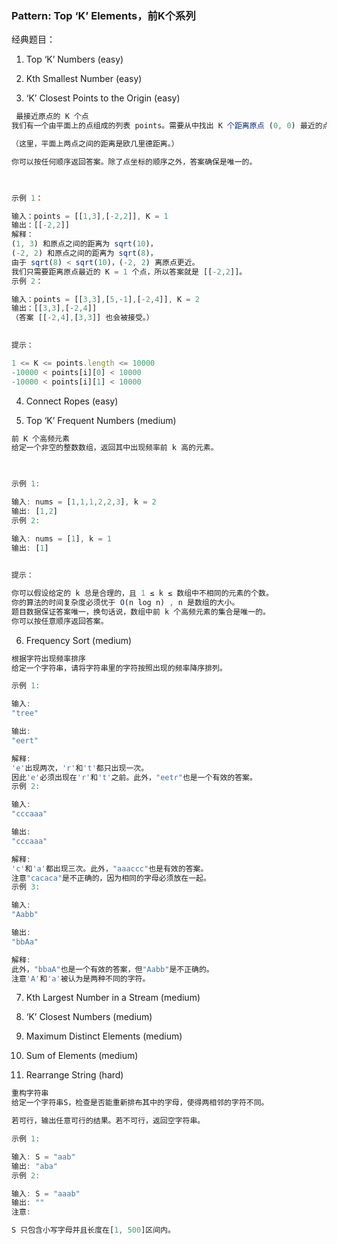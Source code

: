 ### Pattern: Top ‘K’ Elements，前K个系列
经典题目：

1. Top ‘K’ Numbers (easy)

2. Kth Smallest Number (easy)

3. ‘K’ Closest Points to the Origin (easy)

```js
 最接近原点的 K 个点
我们有一个由平面上的点组成的列表 points。需要从中找出 K 个距离原点 (0, 0) 最近的点。

（这里，平面上两点之间的距离是欧几里德距离。）

你可以按任何顺序返回答案。除了点坐标的顺序之外，答案确保是唯一的。

 

示例 1：

输入：points = [[1,3],[-2,2]], K = 1
输出：[[-2,2]]
解释： 
(1, 3) 和原点之间的距离为 sqrt(10)，
(-2, 2) 和原点之间的距离为 sqrt(8)，
由于 sqrt(8) < sqrt(10)，(-2, 2) 离原点更近。
我们只需要距离原点最近的 K = 1 个点，所以答案就是 [[-2,2]]。
示例 2：

输入：points = [[3,3],[5,-1],[-2,4]], K = 2
输出：[[3,3],[-2,4]]
（答案 [[-2,4],[3,3]] 也会被接受。）
 

提示：

1 <= K <= points.length <= 10000
-10000 < points[i][0] < 10000
-10000 < points[i][1] < 10000
```

4. Connect Ropes (easy)

5. Top ‘K’ Frequent Numbers (medium)

```js
前 K 个高频元素
给定一个非空的整数数组，返回其中出现频率前 k 高的元素。

 

示例 1:

输入: nums = [1,1,1,2,2,3], k = 2
输出: [1,2]
示例 2:

输入: nums = [1], k = 1
输出: [1]
 

提示：

你可以假设给定的 k 总是合理的，且 1 ≤ k ≤ 数组中不相同的元素的个数。
你的算法的时间复杂度必须优于 O(n log n) , n 是数组的大小。
题目数据保证答案唯一，换句话说，数组中前 k 个高频元素的集合是唯一的。
你可以按任意顺序返回答案。
```

6. Frequency Sort (medium)

```js
根据字符出现频率排序
给定一个字符串，请将字符串里的字符按照出现的频率降序排列。

示例 1:

输入:
"tree"

输出:
"eert"

解释:
'e'出现两次，'r'和't'都只出现一次。
因此'e'必须出现在'r'和't'之前。此外，"eetr"也是一个有效的答案。
示例 2:

输入:
"cccaaa"

输出:
"cccaaa"

解释:
'c'和'a'都出现三次。此外，"aaaccc"也是有效的答案。
注意"cacaca"是不正确的，因为相同的字母必须放在一起。
示例 3:

输入:
"Aabb"

输出:
"bbAa"

解释:
此外，"bbaA"也是一个有效的答案，但"Aabb"是不正确的。
注意'A'和'a'被认为是两种不同的字符。
```

7. Kth Largest Number in a Stream (medium)

8. ‘K’ Closest Numbers (medium)

9. Maximum Distinct Elements (medium)

10. Sum of Elements (medium)

11. Rearrange String (hard)

```js
重构字符串
给定一个字符串S，检查是否能重新排布其中的字母，使得两相邻的字符不同。

若可行，输出任意可行的结果。若不可行，返回空字符串。

示例 1:

输入: S = "aab"
输出: "aba"
示例 2:

输入: S = "aaab"
输出: ""
注意:

S 只包含小写字母并且长度在[1, 500]区间内。
```